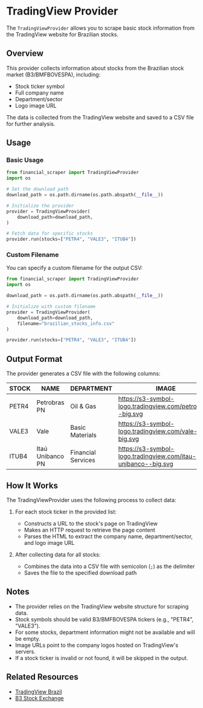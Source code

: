 # TradingView Provider

The `TradingViewProvider` allows you to scrape basic stock information from the TradingView website for Brazilian stocks.

## Overview

This provider collects information about stocks from the Brazilian stock market (B3/BMFBOVESPA), including:

- Stock ticker symbol
- Full company name
- Department/sector
- Logo image URL

The data is collected from the TradingView website and saved to a CSV file for further analysis.

## Usage

### Basic Usage

```python
from financial_scraper import TradingViewProvider
import os

# Set the download path
download_path = os.path.dirname(os.path.abspath(__file__))

# Initialize the provider
provider = TradingViewProvider(
    download_path=download_path,
)

# Fetch data for specific stocks
provider.run(stocks=["PETR4", "VALE3", "ITUB4"])
```

### Custom Filename

You can specify a custom filename for the output CSV:

```python
from financial_scraper import TradingViewProvider
import os

download_path = os.path.dirname(os.path.abspath(__file__))

# Initialize with custom filename
provider = TradingViewProvider(
    download_path=download_path,
    filename="brazilian_stocks_info.csv"
)

provider.run(stocks=["PETR4", "VALE3", "ITUB4"])
```

## Output Format

The provider generates a CSV file with the following columns:

| STOCK | NAME | DEPARTMENT | IMAGE |
|-------|------|-----------|-------|
| PETR4 | Petrobras PN | Oil & Gas | https://s3-symbol-logo.tradingview.com/petrobras--big.svg |
| VALE3 | Vale | Basic Materials | https://s3-symbol-logo.tradingview.com/vale--big.svg |
| ITUB4 | Itaú Unibanco PN | Financial Services | https://s3-symbol-logo.tradingview.com/itau-unibanco--big.svg |

## How It Works

The TradingViewProvider uses the following process to collect data:

1. For each stock ticker in the provided list:
   - Constructs a URL to the stock's page on TradingView
   - Makes an HTTP request to retrieve the page content
   - Parses the HTML to extract the company name, department/sector, and logo image URL

2. After collecting data for all stocks:
   - Combines the data into a CSV file with semicolon (`;`) as the delimiter
   - Saves the file to the specified download path

## Notes

- The provider relies on the TradingView website structure for scraping data.
- Stock symbols should be valid B3/BMFBOVESPA tickers (e.g., "PETR4", "VALE3").
- For some stocks, department information might not be available and will be empty.
- Image URLs point to the company logos hosted on TradingView's servers.
- If a stock ticker is invalid or not found, it will be skipped in the output.

## Related Resources

- [TradingView Brazil](https://br.tradingview.com/)
- [B3 Stock Exchange](http://www.b3.com.br/)
